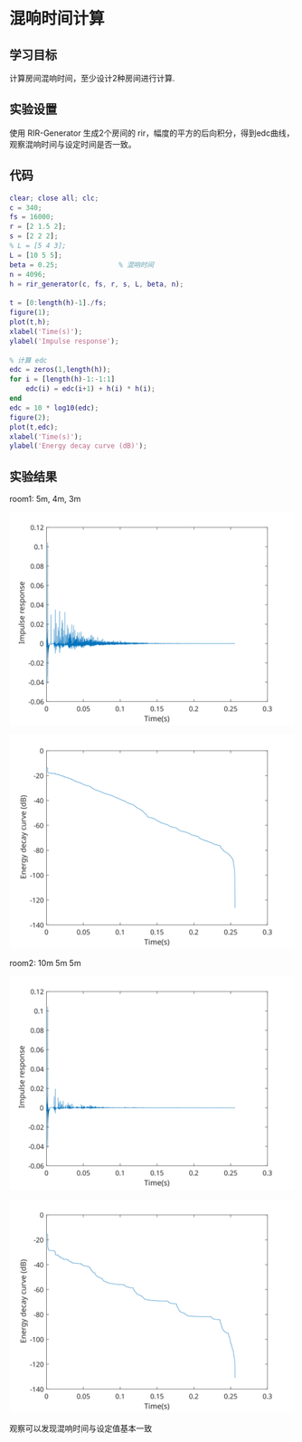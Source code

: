 # 混响时间计算

## 学习目标

计算房间混响时间，至少设计2种房间进行计算.

## 实验设置

使用 RIR-Generator 生成2个房间的 rir，幅度的平方的后向积分，得到edc曲线，观察混响时间与设定时间是否一致。

## 代码

```matlab
clear; close all; clc;
c = 340;               
fs = 16000;              
r = [2 1.5 2];         
s = [2 2 2];           
% L = [5 4 3];
L = [10 5 5];              
beta = 0.25;               % 混响时间
n = 4096;               
h = rir_generator(c, fs, r, s, L, beta, n);

t = [0:length(h)-1]./fs;
figure(1);
plot(t,h);
xlabel('Time(s)');
ylabel('Impulse response');

% 计算 edc
edc = zeros(1,length(h));
for i = [length(h)-1:-1:1]
    edc(i) = edc(i+1) + h(i) * h(i);
end
edc = 10 * log10(edc);
figure(2);
plot(t,edc);
xlabel('Time(s)');
ylabel('Energy decay curve (dB)');
```

## 实验结果

room1: 5m, 4m, 3m

![rir](rir_1.svg)

![edc](edc_1.svg)

room2: 10m 5m 5m

![rir](rir_2.svg)

![edc](edc_2.svg)

观察可以发现混响时间与设定值基本一致

